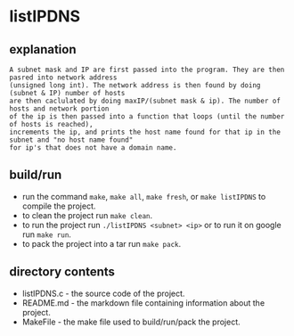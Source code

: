 # listIPDNS

## explanation 
    A subnet mask and IP are first passed into the program. They are then pasred into network address 
    (unsigned long int). The network address is then found by doing (subnet & IP) number of hosts 
    are then caclulated by doing maxIP/(subnet mask & ip). The number of hosts and network portion
    of the ip is then passed into a function that loops (until the number of hosts is reached),
    increments the ip, and prints the host name found for that ip in the subnet and "no host name found"
    for ip's that does not have a domain name.

## build/run
* run the command ``make``, ``make all``, ``make fresh``, or ``make listIPDNS`` to compile the project. 
* to clean the project run ``make clean``. 
* to run the project run ``./listIPDNS <subnet> <ip>`` or to run it on google run ``make run``.
* to pack the project into a tar run ``make pack``. 

## directory contents
* listIPDNS.c - the source code of the project. 
* README.md - the markdown file containing information about the project.
* MakeFile - the make file used to build/run/pack the project.